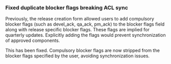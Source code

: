 ### Fixed duplicate blocker flags breaking ACL sync

Previously, the release creation form allowed users to add compulsory blocker
flags (such as devel_ack, qa_ack, pm_ack) to the blocker flags field along with
release specific blocker flags.  These flags are implied for quarterly updates.
Explicitly adding the flags would prevent synchronization of approved
components.

This has been fixed. Compulsory blocker flags are now stripped from the blocker
flags specified by the user, avoiding synchronization issues.
